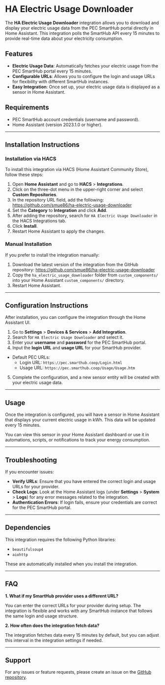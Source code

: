 # HA Electric Usage Downloader

The **HA Electric Usage Downloader** integration allows you to download and display your electric usage data from the PEC SmartHub portal directly in Home Assistant. This integration polls the SmartHub API every 15 minutes to provide real-time data about your electricity consumption.

## Features
- **Electric Usage Data**: Automatically fetches your electric usage from the PEC SmartHub portal every 15 minutes.
- **Configurable URLs**: Allows you to configure the login and usage URLs for flexibility with different SmartHub instances.
- **Easy Integration**: Once set up, your electric usage data is displayed as a sensor in Home Assistant.

## Requirements
- PEC SmartHub account credentials (username and password).
- Home Assistant (version 2023.1.0 or higher).

---

## Installation Instructions

### Installation via HACS

To install this integration via HACS (Home Assistant Community Store), follow these steps:

1. Open **Home Assistant** and go to **HACS** > **Integrations**.
2. Click on the three-dot menu in the upper-right corner and select **Custom Repositories**.
3. In the repository URL field, add the following: https://github.com/smue86/ha-electric-usage-downloader
4. Set the **Category** to **Integration** and click **Add**.
5. After adding the repository, search for `HA Electric Usage Downloader` in the HACS Integrations tab.
6. Click **Install**.
7. Restart Home Assistant to apply the changes.

### Manual Installation

If you prefer to install the integration manually:

1. Download the latest version of the integration from the GitHub repository: https://github.com/smue86/ha-electric-usage-downloader
2. Copy the `ha_electric_usage_downloader` folder from `custom_components/` into your Home Assistant `custom_components/` directory.
3. Restart Home Assistant.

---

## Configuration Instructions

After installation, you can configure the integration through the Home Assistant UI.

1. Go to **Settings** > **Devices & Services** > **Add Integration**.
2. Search for `HA Electric Usage Downloader` and select it.
3. Enter your **username** and **password** for the PEC SmartHub portal.
4. Input the **login URL** and **usage URL** for your SmartHub provider.
- Default PEC URLs:
  - Login URL: `https://pec.smarthub.coop/Login.html`
  - Usage URL: `https://pec.smarthub.coop/Usage/Usage.htm`
5. Complete the configuration, and a new sensor entity will be created with your electric usage data.

---

## Usage

Once the integration is configured, you will have a sensor in Home Assistant that displays your current electric usage in kWh. This data will be updated every 15 minutes.

You can view this sensor in your Home Assistant dashboard or use it in automations, scripts, or notifications to track your energy consumption.

---

## Troubleshooting

If you encounter issues:
- **Verify URLs**: Ensure that you have entered the correct login and usage URLs for your provider.
- **Check Logs**: Look at the Home Assistant logs (under **Settings** > **System** > **Logs**) for any error messages related to the integration.
- **Authentication Errors**: If login fails, ensure your credentials are correct for the PEC SmartHub portal.

---

## Dependencies

This integration requires the following Python libraries:
- `beautifulsoup4`
- `aiohttp`

These are automatically installed when you install the integration.

---

## FAQ

**1. What if my SmartHub provider uses a different URL?**

You can enter the correct URLs for your provider during setup. The integration is flexible and works with any SmartHub instance that follows the same login and usage structure.

**2. How often does the integration fetch data?**

The integration fetches data every 15 minutes by default, but you can adjust this interval in the integration settings if needed.

---

## Support

For any issues or feature requests, please create an issue on the [GitHub repository](https://github.com/smue86/ha-electric-usage-downloader).
